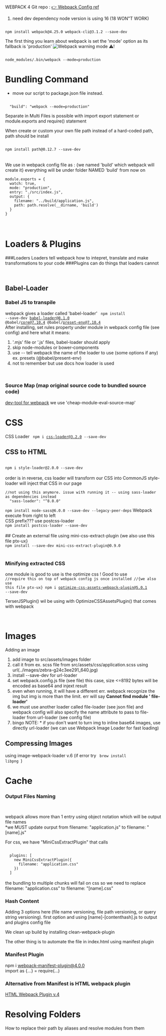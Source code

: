 WEBPACK 4 
Git repo :
[👉 Webpack Config ref ](https://webpack.js.org/configuration/ "Webpack configuration") 

1. need dev dependency 
node version is using 16 (18 WON"T WORK)<br>
<code>
npm install webpack@4.25.0 webpack-cli@3.1.2 --save-dev
</code>

The first thing you learn about webpack is set the 'mode' option as its fallback is 'production'
![Webpack warning mode ⚠️!](/src/assets/images/mode-warning.jpg "Webpack warning mode")<br>

<code>
node_modules/.bin/webpack --mode=production
</code>

# Bundling Command
- move our script to package.json file instead. 
<code>
  "build": "webpack --mode=production"
</code>

Separate in Multi Files is possible with import export statement or module.exports and require() statement

When create or custom your own file path instead of a hard-coded path, path should be install<br>

<code>
npm install path@0.12.7 --save-dev
</code>
<br>
<br>
We use in webpack config file as : {we named 'build' which webpack will create it} everything will be under folder NAMED 'build' from now on <br>
<code>
module.exports = {
  watch: true,
  mode: "production",
  entry: "./src/index.js",
  output: {
    filename: "../build/application.js",
    path: path.resolve(__dirname, 'build')
  }
}
</code>
<br/>
<br/>

# Loaders & Plugins
###Loaders 
Loaders tell webpack how to intepret, translate and make transformations to your code 
###Plugins can do things that loaders cannot

<br>

## Babel-Loader 
### Babel JS to transpile
webpack gives a loader called 'babel-loader' 
<code>
npm install --save-dev babel-loader@8.1.0 @babel/core@7.10.4 @babel/preset-env@7.10.4
</code>
<br />
After installing, set rules property under module in webpack config file
(see config) and here what it means:
1. '.mjs' file or '.js' files, babel-loader should apply
2. skip node-modules or bower-components
3. use -- tell webpack the name of the loader to use (some options if any) ex. presets (@babel/present-env)
4. not to remember but use docs how loader is used
<br />

### Source Map (map original source code to bundled source code)
[dev-tool for webpack](https://webpack.js.org/configuration/devtool/ "Webpack dev tool")
we use 'cheap-module-eval-source-map' 
<br/>

# CSS 
CSS Loader
<code>
npm i css-loader@3.2.0 --save-dev
</code>

## CSS to HTML 
<code>
npm i style-loader@2.0.0 --save-dev
</code>
<br/>
order is in reverse, css loader will transform our CSS into CommonJS
style-loader will inject that CSS in our page <head>
<br/>
<code>
//not using this anymore. issue with running it -- using sass-loader as dependencies instead <br />  "sass-loader": "^8.0.0" <br />
npm install node-sass@6.0.0 --save-dev --legacy-peer-deps</code>
Webpack execute from right to left
<br />
CSS prefix???
use postcss-loader
<code>
npm install postcss-loader --save-dev
</code>
<br />
## Create an external file using mini-css-extract-plugin {we also use this file ptx-ux}
<code>
npm install --save-dev mini-css-extract-plugin@0.9.0
</code>
<br />

### Minifying extracted CSS <br/> 
one module is good to use is the optimize css ! Good to use 
<code>
//require this on top of webpack config js once installed
//{we also use this file ptx-ux}
  npm i optimize-css-assets-webpack-plugin@5.0.1 --save-dev
</code>

TerserJSPlugin() wil be using with OptimizeCSSAssetsPlugin() that comes with webpack 

<br />

# Images 
Adding an image
1. add image to src/assets/images folder
2. call it from ex. scss file from src/assets/css/application.scss using url(../images/zebra-g24c3ee291_640.jpg) 
3. install --save-dev for url-loader 
4. set webpack.config.js file (see file) this case, size <=8192 bytes will be encoded as base64 and injext result 
5. even when running, it will have a different err. webpack recognize the img but img is more than the limit. err will say <b>Cannot find module ' file-loader' </b>
6. we must use another loader called file-loader (see json file) and webpack config will also specify the name attribute to pass to file-loader from url-loader (see config file)
7. bingo
NOTE: * if you don't want to turn img to inline base64 images, use directly url-loader (we can use Webpack Image Loader for fast loading)

## Compressing Images
using image-webpack-loader v.6 (if error try <code> brew install libpng </code>) 
<br />

# Cache 
### Output Files Naming 
<br/>

webpack allows more than 1 entry using object notation which will be output file names 
<br>
*we MUST update ourput from filename: "application.js" to filename: "[name].js" 
<br />

For css, we have "MiniCssExtractPlugin" that calls 
<br/>

<code>
  plugins: [
    new MiniCssExtractPlugin({
      filename: "application.css"
    })
  ]
</code>

<br />
the bundling to multiple chunks will fail on css so we need to replace filename: "application.css" to filename: "[name].css"

<br />

### Hash Content 
Adding 3 options here (file name versioning, file path versioning, or query string versioning). first option and using [name]-[contenthash].js to output and plugins config file 
<br />

We clean up build by installing clean-webpack-plugin 
<br />

The other thing is to automate the file in index.html using manifest plugin
<br >

### Manifest Plugin 
npm i webpack-manifest-plugin@4.0.0 
<br />
import as {...} = require(...)

### Alternative from Manifest is HTML webpack plugin
[HTML Webpack Plugin v.4](https://www.npmjs.com/package/html-webpack-plugin/v/4.5.2) 

# Resolving Folders
How to replace their path by aliases  and resolve modules from them 



